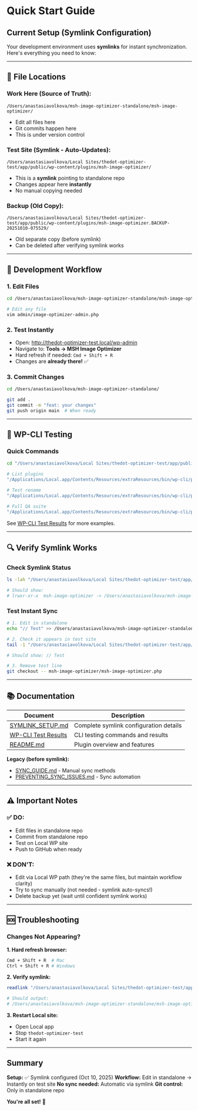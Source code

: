 # Quick Start Guide

## Current Setup (Symlink Configuration)

Your development environment uses **symlinks** for instant synchronization. Here's everything you need to know:

---

## 📁 File Locations

### Work Here (Source of Truth):
```
/Users/anastasiavolkova/msh-image-optimizer-standalone/msh-image-optimizer/
```
- Edit all files here
- Git commits happen here
- This is under version control

### Test Site (Symlink - Auto-Updates):
```
/Users/anastasiavolkova/Local Sites/thedot-optimizer-test/app/public/wp-content/plugins/msh-image-optimizer/
```
- This is a **symlink** pointing to standalone repo
- Changes appear here **instantly**
- No manual copying needed

### Backup (Old Copy):
```
/Users/anastasiavolkova/Local Sites/thedot-optimizer-test/app/public/wp-content/plugins/msh-image-optimizer.BACKUP-20251010-075529/
```
- Old separate copy (before symlink)
- Can be deleted after verifying symlink works

---

## 🚀 Development Workflow

### 1. Edit Files
```bash
cd /Users/anastasiavolkova/msh-image-optimizer-standalone/msh-image-optimizer/

# Edit any file
vim admin/image-optimizer-admin.php
```

### 2. Test Instantly
- Open: http://thedot-optimizer-test.local/wp-admin
- Navigate to: **Tools → MSH Image Optimizer**
- Hard refresh if needed: `Cmd + Shift + R`
- Changes are **already there!** ✅

### 3. Commit Changes
```bash
cd /Users/anastasiavolkova/msh-image-optimizer-standalone/

git add .
git commit -m "feat: your changes"
git push origin main  # When ready
```

---

## 🔧 WP-CLI Testing

### Quick Commands
```bash
cd "/Users/anastasiavolkova/Local Sites/thedot-optimizer-test/app/public"

# List plugins
"/Applications/Local.app/Contents/Resources/extraResources/bin/wp-cli/posix/wp" plugin list

# Test rename
"/Applications/Local.app/Contents/Resources/extraResources/bin/wp-cli/posix/wp" msh rename-regression --ids=123,456

# Full QA suite
"/Applications/Local.app/Contents/Resources/extraResources/bin/wp-cli/posix/wp" msh qa --rename=123 --optimize=456 --duplicate
```

See [WP-CLI Test Results](../testing/WP_CLI_TEST_RESULTS.md) for more examples.

---

## 🔍 Verify Symlink Works

### Check Symlink Status
```bash
ls -lah "/Users/anastasiavolkova/Local Sites/thedot-optimizer-test/app/public/wp-content/plugins/" | grep msh

# Should show:
# lrwxr-xr-x  msh-image-optimizer -> /Users/anastasiavolkova/msh-image-optimizer-standalone/msh-image-optimizer
```

### Test Instant Sync
```bash
# 1. Edit in standalone
echo "// Test" >> /Users/anastasiavolkova/msh-image-optimizer-standalone/msh-image-optimizer/msh-image-optimizer.php

# 2. Check it appears in test site
tail -1 "/Users/anastasiavolkova/Local Sites/thedot-optimizer-test/app/public/wp-content/plugins/msh-image-optimizer/msh-image-optimizer.php"

# Should show: // Test

# 3. Remove test line
git checkout -- msh-image-optimizer/msh-image-optimizer.php
```

---

## 📚 Documentation

| Document | Description |
|----------|-------------|
| [SYMLINK_SETUP.md](SYMLINK_SETUP.md) | Complete symlink configuration details |
| [WP-CLI Test Results](../testing/WP_CLI_TEST_RESULTS.md) | CLI testing commands and results |
| [README.md](../../README.md) | Plugin overview and features |

**Legacy (before symlink):**
- [SYNC_GUIDE.md](SYNC_GUIDE.md) - Manual sync methods
- [PREVENTING_SYNC_ISSUES.md](PREVENTING_SYNC_ISSUES.md) - Sync automation

---

## ⚠️ Important Notes

### ✅ DO:
- Edit files in standalone repo
- Commit from standalone repo
- Test on Local WP site
- Push to GitHub when ready

### ❌ DON'T:
- Edit via Local WP path (they're the same files, but maintain workflow clarity)
- Try to sync manually (not needed - symlink auto-syncs!)
- Delete backup yet (wait until confident symlink works)

---

## 🆘 Troubleshooting

### Changes Not Appearing?

**1. Hard refresh browser:**
```bash
Cmd + Shift + R  # Mac
Ctrl + Shift + R # Windows
```

**2. Verify symlink:**
```bash
readlink "/Users/anastasiavolkova/Local Sites/thedot-optimizer-test/app/public/wp-content/plugins/msh-image-optimizer"

# Should output:
# /Users/anastasiavolkova/msh-image-optimizer-standalone/msh-image-optimizer
```

**3. Restart Local site:**
- Open Local app
- Stop `thedot-optimizer-test`
- Start it again

---

## Summary

**Setup:** ✅ Symlink configured (Oct 10, 2025)
**Workflow:** Edit in standalone → Instantly on test site
**No sync needed:** Automatic via symlink
**Git control:** Only in standalone repo

**You're all set!** 🎉
